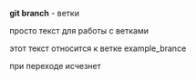 **git branch** - ветки

просто текст для работы с ветками

этот текст относится к ветке example_brance

при переходе исчезнет
